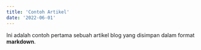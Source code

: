 ```yaml
---
title: 'Contoh Artikel'
date: '2022-06-01'
---
```


Ini adalah contoh pertama sebuah artikel blog yang disimpan dalam format **markdown**.